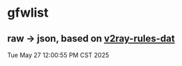 # gfwlist
## raw -> json, based on [v2ray-rules-dat](https://github.com/Loyalsoldier/v2ray-rules-dat)
Tue May 27 12:00:55 PM CST 2025

